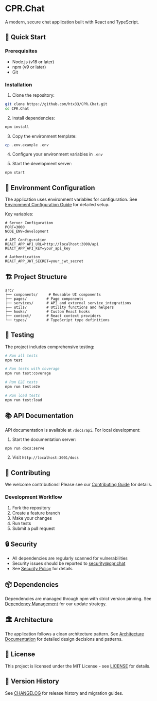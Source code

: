# CPR.Chat

A modern, secure chat application built with React and TypeScript.

## 🚀 Quick Start

### Prerequisites

- Node.js (v18 or later)
- npm (v9 or later)
- Git

### Installation

1. Clone the repository:
```bash
git clone https://github.com/htx33/CPR.Chat.git
cd CPR.Chat
```

2. Install dependencies:
```bash
npm install
```

3. Copy the environment template:
```bash
cp .env.example .env
```

4. Configure your environment variables in `.env`

5. Start the development server:
```bash
npm start
```

## 🔧 Environment Configuration

The application uses environment variables for configuration. See [Environment Configuration Guide](docs/environment.md) for detailed setup.

Key variables:
```env
# Server Configuration
PORT=3000
NODE_ENV=development

# API Configuration
REACT_APP_API_URL=http://localhost:3000/api
REACT_APP_API_KEY=your_api_key

# Authentication
REACT_APP_JWT_SECRET=your_jwt_secret
```

## 🏗️ Project Structure

```
src/
├── components/     # Reusable UI components
├── pages/         # Page components
├── services/      # API and external service integrations
├── utils/         # Utility functions and helpers
├── hooks/         # Custom React hooks
├── context/       # React context providers
└── types/         # TypeScript type definitions
```

## 🧪 Testing

The project includes comprehensive testing:

```bash
# Run all tests
npm test

# Run tests with coverage
npm run test:coverage

# Run E2E tests
npm run test:e2e

# Run load tests
npm run test:load
```

## 📚 API Documentation

API documentation is available at `/docs/api`. For local development:

1. Start the documentation server:
```bash
npm run docs:serve
```

2. Visit `http://localhost:3001/docs`

## 🤝 Contributing

We welcome contributions! Please see our [Contributing Guide](CONTRIBUTING.md) for details.

### Development Workflow

1. Fork the repository
2. Create a feature branch
3. Make your changes
4. Run tests
5. Submit a pull request

## 🔒 Security

- All dependencies are regularly scanned for vulnerabilities
- Security issues should be reported to security@cpr.chat
- See [Security Policy](SECURITY.md) for details

## 📦 Dependencies

Dependencies are managed through npm with strict version pinning. See [Dependency Management](docs/dependencies.md) for our update strategy.

## 🏛️ Architecture

The application follows a clean architecture pattern. See [Architecture Documentation](docs/architecture.md) for detailed design decisions and patterns.

## 📄 License

This project is licensed under the MIT License - see [LICENSE](LICENSE) for details.

## 🔄 Version History

See [CHANGELOG](CHANGELOG.md) for release history and migration guides.
